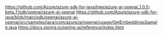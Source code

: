 https://github.com/Azure/azure-sdk-for-java/tree/azure-ai-openai_1.0.0-beta.7/sdk/openai/azure-ai-openai
https://github.com/Azure/azure-sdk-for-java/blob/main/sdk/openai/azure-ai-openai/src/samples/java/com/azure/ai/openai/usage/GetEmbeddingsSample.java
https://docs.spring.io/spring-ai/reference/index.html